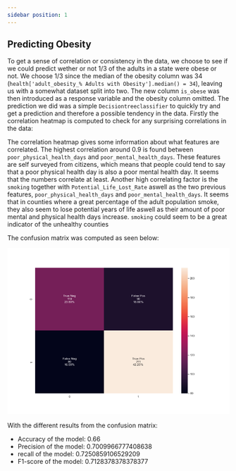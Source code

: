 ```yaml
---
sidebar position: 1
---
```


## Predicting Obesity

To get a sense of correlation or consistency in the data, we choose to see if we could predict wether or not 1/3 of the adults in a state were obese or not. We choose 1/3 since the median of the obesity column was 34 (`health['adult_obesity_% Adults with Obesity'].median() = 34`), leaving us with a somewhat dataset split into two. The new column `is_obese` was then introduced as a response variable and the obesity column omitted. The prediction we did was a simple `Decisiontreeclassifier` to quickly try and get a prediction and therefore a possible tendency in the data. Firstly the correlation heatmap is computed to check for any surprising correlations in the data:


The correlation heatmap gives some information about what features are correlated. The highest correlation around 0.9 is found between `poor_physical_health_days` and `poor_mental_health_days`. These features are self surveyed from citizens, which means that people could tend to say that a poor physical health day is also a poor mental health day. It seems that the numbers correlate at least.
Another high correlating factor is the `smoking` together with `Potential_Life_Lost_Rate` aswell as the two previous features, `poor_physical_health_days` and `poor_mental_health_days`. It seems that in counties where a great percentage of the adult population smoke, they also seem to lose potential years of life aswell as their amount of poor mental and physical health days increase. `smoking` could seem to be a great indicator of the unhealthy counties

The confusion matrix was computed as seen below:

[ ![](confusionMatrix.png) ](confusionMatrix.png)


With the different results from the confusion matrix:

* Accuracy of the model: 0.66
* Precision of the model: 0.7009966777408638
* recall of the model: 0.7250859106529209
* F1-score of the model: 0.7128378378378377
